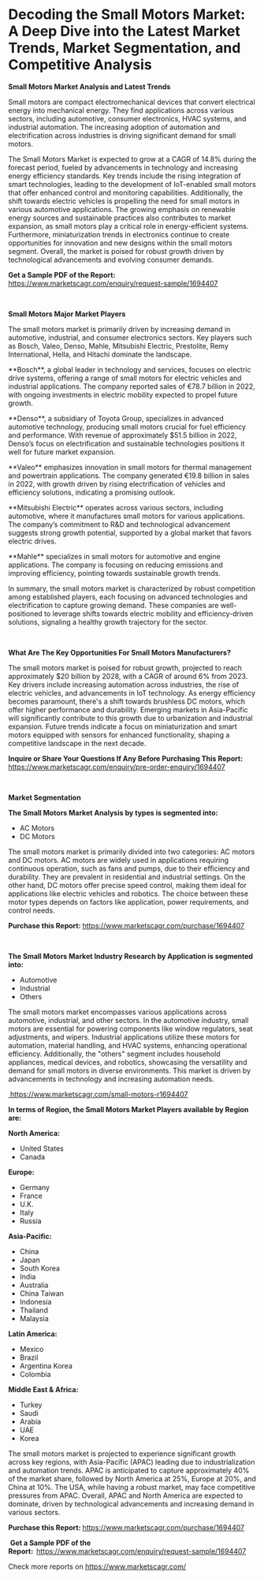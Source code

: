 <p><h1>Decoding the Small Motors Market: A Deep Dive into the Latest Market Trends, Market Segmentation, and Competitive Analysis</h1></p><p><strong>Small Motors Market Analysis and Latest Trends</strong></p>
<p><p>Small motors are compact electromechanical devices that convert electrical energy into mechanical energy. They find applications across various sectors, including automotive, consumer electronics, HVAC systems, and industrial automation. The increasing adoption of automation and electrification across industries is driving significant demand for small motors.</p><p>The Small Motors Market is expected to grow at a CAGR of 14.8% during the forecast period, fueled by advancements in technology and increasing energy efficiency standards. Key trends include the rising integration of smart technologies, leading to the development of IoT-enabled small motors that offer enhanced control and monitoring capabilities. Additionally, the shift towards electric vehicles is propelling the need for small motors in various automotive applications. The growing emphasis on renewable energy sources and sustainable practices also contributes to market expansion, as small motors play a critical role in energy-efficient systems. Furthermore, miniaturization trends in electronics continue to create opportunities for innovation and new designs within the small motors segment. Overall, the market is poised for robust growth driven by technological advancements and evolving consumer demands.</p></p>
<p><strong>Get a Sample PDF of the Report:&nbsp;</strong> <a href="https://www.marketscagr.com/enquiry/request-sample/1694407?utm_campaign=2265&utm_medium=2&utm_source=Github&utm_content=ia&utm_term=16022025&utm_id=small-motors">https://www.marketscagr.com/enquiry/request-sample/1694407</a></p>
<p>&nbsp;</p>
<p><strong>Small Motors Major Market Players</strong></p>
<p><p>The small motors market is primarily driven by increasing demand in automotive, industrial, and consumer electronics sectors. Key players such as Bosch, Valeo, Denso, Mahle, Mitsubishi Electric, Prestolite, Remy International, Hella, and Hitachi dominate the landscape.</p><p>**Bosch**, a global leader in technology and services, focuses on electric drive systems, offering a range of small motors for electric vehicles and industrial applications. The company reported sales of €78.7 billion in 2022, with ongoing investments in electric mobility expected to propel future growth.</p><p>**Denso**, a subsidiary of Toyota Group, specializes in advanced automotive technology, producing small motors crucial for fuel efficiency and performance. With revenue of approximately $51.5 billion in 2022, Denso’s focus on electrification and sustainable technologies positions it well for future market expansion.</p><p>**Valeo** emphasizes innovation in small motors for thermal management and powertrain applications. The company generated €19.8 billion in sales in 2022, with growth driven by rising electrification of vehicles and efficiency solutions, indicating a promising outlook.</p><p>**Mitsubishi Electric** operates across various sectors, including automotive, where it manufactures small motors for various applications. The company’s commitment to R&D and technological advancement suggests strong growth potential, supported by a global market that favors electric drives.</p><p>**Mahle** specializes in small motors for automotive and engine applications. The company is focusing on reducing emissions and improving efficiency, pointing towards sustainable growth trends.</p><p>In summary, the small motors market is characterized by robust competition among established players, each focusing on advanced technologies and electrification to capture growing demand. These companies are well-positioned to leverage shifts towards electric mobility and efficiency-driven solutions, signaling a healthy growth trajectory for the sector.</p></p>
<p>&nbsp;</p>
<p><strong>What Are The Key Opportunities For Small Motors Manufacturers?</strong></p>
<p><p>The small motors market is poised for robust growth, projected to reach approximately $20 billion by 2028, with a CAGR of around 6% from 2023. Key drivers include increasing automation across industries, the rise of electric vehicles, and advancements in IoT technology. As energy efficiency becomes paramount, there's a shift towards brushless DC motors, which offer higher performance and durability. Emerging markets in Asia-Pacific will significantly contribute to this growth due to urbanization and industrial expansion. Future trends indicate a focus on miniaturization and smart motors equipped with sensors for enhanced functionality, shaping a competitive landscape in the next decade.</p></p>
<p><strong>Inquire or Share Your Questions If Any Before Purchasing This Report:</strong> <a href="https://www.marketscagr.com/enquiry/pre-order-enquiry/1694407?utm_campaign=2265&utm_medium=2&utm_source=Github&utm_content=ia&utm_term=16022025&utm_id=small-motors">https://www.marketscagr.com/enquiry/pre-order-enquiry/1694407</a></p>
<p>&nbsp;</p>
<p><strong>Market Segmentation</strong></p>
<p><strong>The Small Motors Market Analysis by types is segmented into:</strong></p>
<p><ul><li>AC Motors</li><li>DC Motors</li></ul></p>
<p><p>The small motors market is primarily divided into two categories: AC motors and DC motors. AC motors are widely used in applications requiring continuous operation, such as fans and pumps, due to their efficiency and durability. They are prevalent in residential and industrial settings. On the other hand, DC motors offer precise speed control, making them ideal for applications like electric vehicles and robotics. The choice between these motor types depends on factors like application, power requirements, and control needs.</p></p>
<p><strong>Purchase this Report:&nbsp;</strong><a href="https://www.marketscagr.com/purchase/1694407?utm_campaign=2265&utm_medium=2&utm_source=Github&utm_content=ia&utm_term=16022025&utm_id=small-motors">https://www.marketscagr.com/purchase/1694407</a></p>
<p>&nbsp;</p>
<p><strong>The Small Motors Market Industry Research by Application is segmented into:</strong></p>
<p><ul><li>Automotive</li><li>Industrial</li><li>Others</li></ul></p>
<p><p>The small motors market encompasses various applications across automotive, industrial, and other sectors. In the automotive industry, small motors are essential for powering components like window regulators, seat adjustments, and wipers. Industrial applications utilize these motors for automation, material handling, and HVAC systems, enhancing operational efficiency. Additionally, the "others" segment includes household appliances, medical devices, and robotics, showcasing the versatility and demand for small motors in diverse environments. This market is driven by advancements in technology and increasing automation needs.</p></p>
<p><a href="https://www.marketscagr.com/small-motors-r1694407?utm_campaign=2265&utm_medium=2&utm_source=Github&utm_content=ia&utm_term=16022025&utm_id=small-motors">&nbsp;https://www.marketscagr.com/small-motors-r1694407</a></p>
<p><strong>In terms of Region, the Small Motors Market Players available by Region are:</strong></p>
<p>
    <p> <strong> North America: </strong>
        <ul>
            <li>United States</li>
            <li>Canada</li>
        </ul>
        </p> 
    <p> <strong> Europe: </strong>
        <ul>
            <li>Germany</li>
            <li>France</li>
            <li>U.K.</li>
            <li>Italy</li>
            <li>Russia</li>
        </ul>
        </p> 
    <p> <strong> Asia-Pacific: </strong>
        <ul>
            <li>China</li>
            <li>Japan</li>
            <li>South Korea</li>
            <li>India</li>
            <li>Australia</li>
            <li>China Taiwan</li>
            <li>Indonesia</li>
            <li>Thailand</li>
            <li>Malaysia</li>
        </ul>
        </p> 
    <p> <strong> Latin America: </strong>
        <ul>
            <li>Mexico</li>
            <li>Brazil</li>
            <li>Argentina Korea</li>
            <li>Colombia</li>
        </ul>
        </p> 
    <p> <strong> Middle East & Africa: </strong>
        <ul>
            <li>Turkey</li>
            <li>Saudi</li>
            <li>Arabia</li>
            <li>UAE</li>
            <li>Korea</li>
        </ul>
    </p>
    </p>
<p><p>The small motors market is projected to experience significant growth across key regions, with Asia-Pacific (APAC) leading due to industrialization and automation trends. APAC is anticipated to capture approximately 40% of the market share, followed by North America at 25%, Europe at 20%, and China at 10%. The USA, while having a robust market, may face competitive pressures from APAC. Overall, APAC and North America are expected to dominate, driven by technological advancements and increasing demand in various sectors.</p></p>
<p><strong>Purchase this Report: </strong><a href="https://www.marketscagr.com/purchase/1694407?utm_campaign=2265&utm_medium=2&utm_source=Github&utm_content=ia&utm_term=16022025&utm_id=small-motors">https://www.marketscagr.com/purchase/1694407</a></p>
<p>&nbsp;<strong>Get a Sample PDF of the Report:&nbsp;&nbsp;</strong><a href="https://www.marketscagr.com/enquiry/request-sample/1694407?utm_campaign=2265&utm_medium=2&utm_source=Github&utm_content=ia&utm_term=16022025&utm_id=small-motors">https://www.marketscagr.com/enquiry/request-sample/1694407</a></p>
<p><strong></strong></p>
<p>Check more reports on <a href="https://www.marketscagr.com/?utm_campaign=2265&utm_medium=2&utm_source=Github&utm_content=ia&utm_term=16022025&utm_id=small-motors">https://www.marketscagr.com/</a></p>